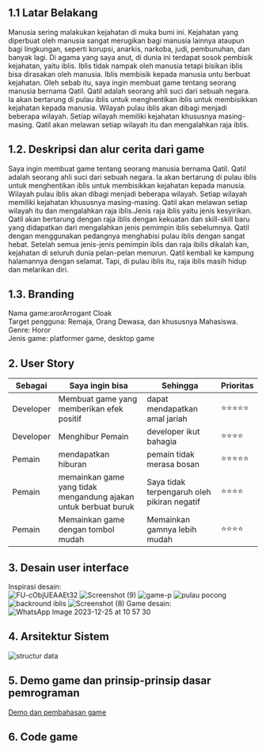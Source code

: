 ## 1.1 Latar Belakang

Manusia sering malakukan kejahatan di muka bumi ini. Kejahatan yang diperbuat oleh manusia sangat merugikan bagi manusia lainnya ataupun bagi lingkungan, seperti korupsi, anarkis, narkoba, judi, pembunuhan, dan banyak lagi. 
Di agama yang saya anut, di dunia ini terdapat sosok pembisik kejahatan, yaitu iblis. Iblis tidak nampak oleh manusia tetapi bisikan iblis bisa dirasakan oleh manusia. Iblis membisik kepada manusia untu berbuat kejahatan.
Oleh sebab itu, saya ingin membuat game tentang seorang manusia bernama Qatil. Qatil adalah seorang ahli suci dari sebuah negara. Ia akan bertarung di pulau iblis untuk menghentikan iblis untuk membisikkan kejahatan kepada manusia.
Wilayah pulau iblis akan dibagi menjadi beberapa wilayah. Setiap wilayah memiliki kejahatan khususnya masing-masing. Qatil akan melawan setiap wilayah itu dan mengalahkan raja iblis.

## 1.2. Deskripsi dan alur cerita dari game

Saya ingin membuat game tentang seorang manusia bernama Qatil. Qatil adalah seorang ahli suci dari sebuah negara. Ia akan bertarung di pulau iblis untuk menghentikan iblis untuk membisikkan kejahatan kepada manusia.
Wilayah pulau iblis akan dibagi menjadi beberapa wilayah. Setiap wilayah memiliki kejahatan khususnya masing-masing. Qatil akan melawan setiap wilayah itu dan mengalahkan raja iblis.Jenis raja iblis yaitu jenis kesyirikan.
Qatil akan bertarung dengan raja iblis dengan kekuatan dan skill-skill baru yang didapatkan dari mengalahkan jenis pemimpin iblis sebelumnya. Qatil dengan menggunakan pedangnya menghabisi pulau iblis dengan sangat hebat.
Setelah semua jenis-jenis pemimpin iblis dan raja ibilis dikalah kan, kejahatan di seluruh dunia pelan-pelan menurun. Qatil kembali ke kampung halamannya dengan selamat. Tapi, di pulau iblis itu, raja iblis masih hidup dan melarikan diri.

## 1.3. Branding

Nama game:arorArrogant Cloak<br>
Target pengguna: Remaja, Orang Dewasa, dan khususnya Mahasiswa.<br>
Genre: Horor<br>
Jenis game: platformer game, desktop game

## 2. User Story

Sebagai | Saya ingin bisa | Sehingga | Prioritas
---|---|---|---
Developer | Membuat game yang memberikan efek positif | dapat mendapatkan amal jariah  | ⭐⭐⭐⭐⭐
Developer | Menghibur Pemain | developer ikut bahagia  | ⭐⭐⭐⭐
Pemain | mendapatkan hiburan | pemain tidak merasa bosan  | ⭐⭐⭐⭐⭐
Pemain | memainkan game yang tidak mengandung ajakan untuk berbuat buruk | Saya tidak terpengaruh oleh pikiran negatif  | ⭐⭐⭐⭐
Pemain | Memainkan game dengan tombol mudah | Memainkan gamnya lebih mudah  | ⭐⭐⭐⭐


## 3. Desain user interface

Inspirasi desain:<br>
![FU-cObjUEAAEt32](https://github.com/Andimugni27/campus.md/assets/144541746/a85c0558-cd33-42f0-b966-8c2f8f428593)
![Screenshot (9)](https://github.com/Andimugni27/campus.md/assets/144541746/08065531-ca6a-48fc-a9b2-42e862bb4998)
![game-p](https://github.com/Andimugni27/campus.md/assets/144541746/3dff7d7e-4922-45aa-8a66-c1bda8c1ac01)
![pulau pocong](https://github.com/Andimugni27/campus.md/assets/144541746/8e724fc0-adc5-4ec6-8b81-7cb1f0a4b892)
![backround iblis](https://github.com/Andimugni27/campus.md/assets/144541746/0564cf44-e6d0-40d3-879c-c7b0539e6884)
![Screenshot (8)](https://github.com/Andimugni27/campus.md/assets/144541746/07545c7a-ce0e-47f9-b118-41d4f0d60961)
Game desain: 
![WhatsApp Image 2023-12-25 at 10 57 30](https://github.com/Andimugni27/campus.md/assets/144541746/a97552ec-731d-4be4-b7e5-6852dbd7ffee)


## 4. Arsitektur Sistem

![structur data](https://github.com/Andimugni27/campus.md/assets/144541746/6d0671f6-303e-49a1-84ce-8725b07a7d70)

## 5. Demo game dan prinsip-prinsip dasar pemrograman
[Demo dan pembahasan game](https://drive.google.com/file/d/1A8eCJC1-sq1idyroQgIYOeEoHcvgJQyC/view?usp=drive_link)
## 6. Code game



